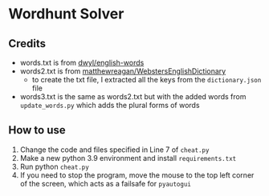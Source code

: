 # Wordhunt Solver
## Credits
- words.txt is from [dwyl/english-words](https://github.com/dwyl/english-words)
- words2.txt is from [matthewreagan/WebstersEnglishDictionary](https://github.com/matthewreagan/WebstersEnglishDictionary)
  - to create the txt file, I extracted all the keys from the `dictionary.json` file
- words3.txt is the same as words2.txt but with the added words from `update_words.py` which adds the plural forms of words
## How to use
1. Change the code and files specified in Line 7 of `cheat.py`
2. Make a new python 3.9 environment and install `requirements.txt`
2. Run python `cheat.py`
3. If you need to stop the program, move the mouse to the top left corner of the screen, which acts as a failsafe for `pyautogui`
